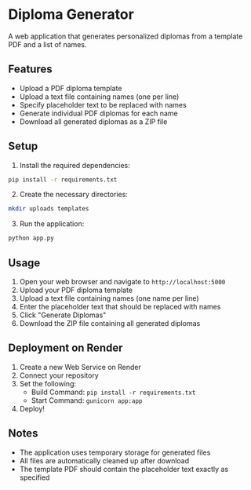 # Diploma Generator

A web application that generates personalized diplomas from a template PDF and a list of names.

## Features

- Upload a PDF diploma template
- Upload a text file containing names (one per line)
- Specify placeholder text to be replaced with names
- Generate individual PDF diplomas for each name
- Download all generated diplomas as a ZIP file

## Setup

1. Install the required dependencies:
```bash
pip install -r requirements.txt
```

2. Create the necessary directories:
```bash
mkdir uploads templates
```

3. Run the application:
```bash
python app.py
```

## Usage

1. Open your web browser and navigate to `http://localhost:5000`
2. Upload your PDF diploma template
3. Upload a text file containing names (one name per line)
4. Enter the placeholder text that should be replaced with names
5. Click "Generate Diplomas"
6. Download the ZIP file containing all generated diplomas

## Deployment on Render

1. Create a new Web Service on Render
2. Connect your repository
3. Set the following:
   - Build Command: `pip install -r requirements.txt`
   - Start Command: `gunicorn app:app`
4. Deploy!

## Notes

- The application uses temporary storage for generated files
- All files are automatically cleaned up after download
- The template PDF should contain the placeholder text exactly as specified 